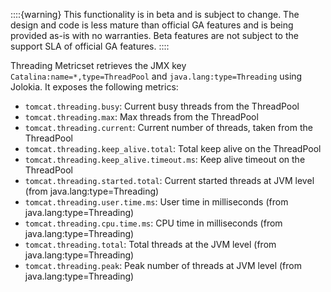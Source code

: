 ::::{warning}
This functionality is in beta and is subject to change. The design and code is less mature than official GA features and is being provided as-is with no warranties. Beta features are not subject to the support SLA of official GA features.
::::


Threading Metricset retrieves the JMX key `Catalina:name=*,type=ThreadPool` and `java.lang:type=Threading` using Jolokia. It exposes the following metrics:

* `tomcat.threading.busy`: Current busy threads from the ThreadPool
* `tomcat.threading.max`: Max threads from the ThreadPool
* `tomcat.threading.current`: Current number of threads, taken from the ThreadPool
* `tomcat.threading.keep_alive.total`: Total keep alive on the ThreadPool
* `tomcat.threading.keep_alive.timeout.ms`: Keep alive timeout on the ThreadPool
* `tomcat.threading.started.total`: Current started threads at JVM level (from java.lang:type=Threading)
* `tomcat.threading.user.time.ms`: User time in milliseconds (from java.lang:type=Threading)
* `tomcat.threading.cpu.time.ms`: CPU time in milliseconds (from java.lang:type=Threading)
* `tomcat.threading.total`: Total threads at the JVM level (from java.lang:type=Threading)
* `tomcat.threading.peak`: Peak number of threads at JVM level (from java.lang:type=Threading)
